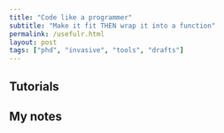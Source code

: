 ```yaml
---
title: "Code like a programmer"
subtitle: "Make it fit THEN wrap it into a function"
permalink: /usefulr.html
layout: post
tags: ["phd", "invasive", "tools", "drafts"]
---
```


## Tutorials

## My notes